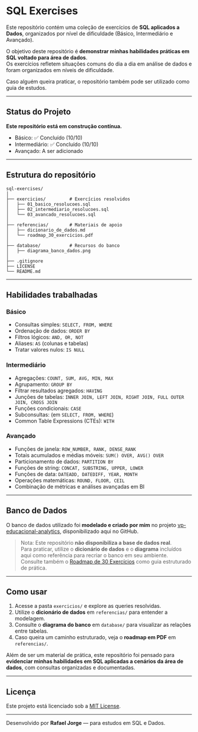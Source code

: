 # SQL Exercises

Este repositório contém uma coleção de exercícios de **SQL aplicados a Dados**, organizados por nível de dificuldade (Básico, Intermediário e Avançado).  

O objetivo deste repositório é **demonstrar minhas habilidades práticas em SQL voltado para área de dados**.  
Os exercícios refletem situações comuns do dia a dia em análise de dados e foram organizados em níveis de dificuldade.  

Caso alguém queira praticar, o repositório também pode ser utilizado como guia de estudos.  

---

## Status do Projeto

**Este repositório está em construção contínua.**  

- Básico: ✅ Concluído (10/10)   
- Intermediário: ✅ Concluído (10/10)   
- Avançado: A ser adicionado  

---

## Estrutura do repositório

```
sql-exercises/
│
├── exercicios/         # Exercícios resolvidos
│   ├── 01_basico_resolucoes.sql
│   ├── 02_intermediario_resolucoes.sql
│   └── 03_avancado_resolucoes.sql
│
├── referencias/        # Materiais de apoio
│   ├── dicionario_de_dados.md
│   └── roadmap_30_exercicios.pdf
│
├── database/           # Recursos do banco
│   ├── diagrama_banco_dados.png
│
├── .gitignore
├── LICENSE
└── README.md
```

---

## Habilidades trabalhadas

### Básico
- Consultas simples: `SELECT, FROM, WHERE`
- Ordenação de dados: `ORDER BY`
- Filtros lógicos: `AND, OR, NOT`
- Aliases: `AS` (colunas e tabelas)
- Tratar valores nulos: `IS NULL`

### Intermediário
- Agregações: `COUNT, SUM, AVG, MIN, MAX`
- Agrupamento: `GROUP BY`
- Filtrar resultados agregados: `HAVING`
- Junções de tabelas: `INNER JOIN, LEFT JOIN, RIGHT JOIN, FULL OUTER JOIN, CROSS JOIN`
- Funções condicionais: `CASE`
- Subconsultas: (em `SELECT, FROM, WHERE`)
- Common Table Expressions (CTEs): `WITH`

### Avançado
- Funções de janela: `ROW_NUMBER, RANK, DENSE_RANK`
- Totais acumulados e médias móveis: `SUM() OVER, AVG() OVER`
- Particionamento de dados: `PARTITION BY`
- Funções de string: `CONCAT, SUBSTRING, UPPER, LOWER`
- Funções de data: `DATEADD, DATEDIFF, YEAR, MONTH`
- Operações matemáticas: `ROUND, FLOOR, CEIL`
- Combinação de métricas e análises avançadas em BI

---

## Banco de Dados

O banco de dados utilizado foi **modelado e criado por mim** no projeto [vp-educacional-analytics](https://github.com/Rafael-L-Jorge/vp-educacional-analytics), disponibilizado aqui no GitHub.  

> Nota: Este repositório **não disponibiliza a base de dados real**.  
> Para praticar, utilize o **dicionário de dados** e o **diagrama** incluídos aqui como referência para recriar o banco em seu ambiente.  
> Consulte também o [Roadmap de 30 Exercícios](./referencias/roadmap_30_exercicios.pdf) como guia estruturado de prática.

---

## Como usar

1. Acesse a pasta `exercicios/` e explore as queries resolvidas.  
2. Utilize o **dicionário de dados** em `referencias/` para entender a modelagem.  
3. Consulte o **diagrama do banco** em `database/` para visualizar as relações entre tabelas.  
4. Caso queira um caminho estruturado, veja o **roadmap em PDF** em `referencias/`.  

Além de ser um material de prática, este repositório foi pensado para **evidenciar minhas habilidades em SQL aplicadas a cenários da área de dados**, com consultas organizadas e documentadas.  

---

## Licença

Este projeto está licenciado sob a [MIT License](./LICENSE).

---

Desenvolvido por **Rafael Jorge** — para estudos em SQL e Dados.
